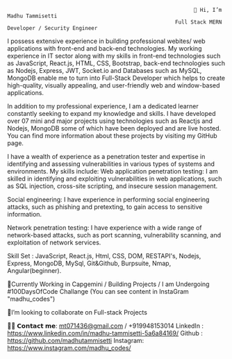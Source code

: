                                                                👋 Hi, I’m Madhu Tammisetti
                                                          Full Stack MERN Developer / Security Engineer
I possess extensive experience in building professional webites/ web applications with front-end and back-end technologies. My working experience in IT sector along with my skills in front-end technologies such as JavaScript, React.js, HTML, CSS, Bootstrap, back-end technologies such as Nodejs, Express, JWT, Socket.io and Databases such as MySQL, MongoDB enable me to turn into Full-Stack Developer which helps to create high-quality, visually appealing, and user-friendly web and window-based applications.

In addition to my professional experience, I am a dedicated learner constantly seeking to expand my knowledge and skills. I have developed over 07 mini and major projects using technologies such as Reactjs and Nodejs, MongoDB some of which have been deployed and are live hosted. You can find more information about these projects by visiting my GitHub page.

I have a wealth of experience as a penetration tester and expertise in identifying and assessing vulnerabilities in various types of systems and environments. My skills include:
Web application penetration testing: I am skilled in identifying and exploiting vulnerabilities in web applications, such as SQL injection, cross-site scripting, and insecure session management.

Social engineering: I have experience in performing social engineering attacks, such as phishing and pretexting, to gain access to sensitive information.

Network penetration testing: I have experience with a wide range of network-based attacks, such as port scanning, vulnerability scanning, and exploitation of network services.

Skill Set : JavaScript, React.js, Html, CSS, DOM, RESTAPI's, Nodejs, Express, MongoDB, MySql, Git&Github, Burpsuite, Nmap, Angular(beginner).

💞️Currently Working in Capgemini / Building Projects / I am Undergoing #100DaysOfCode Challange (You can see content in InstaGram "madhu_codes")

👀I’m looking to collaborate on Full-stack Projects

🙋‍♂️ 𝗖𝗼𝗻𝘁𝗮𝗰𝘁 𝗺𝗲:  mt071436@gmail.com  /  +919948153014
LinkedIn : https://www.linkedin.com/in/madhu-tammisetti-5a6a84169/
Github   : https://github.com/madhutammisetti
Instagram: https://www.instagram.com/madhu_codes/

<!---
madhutammisetti/madhutammisetti is a ✨ special ✨ repository because its `README.md` (this file) appears on your GitHub profile.
You can click the Preview link to take a look at your changes.
--->
